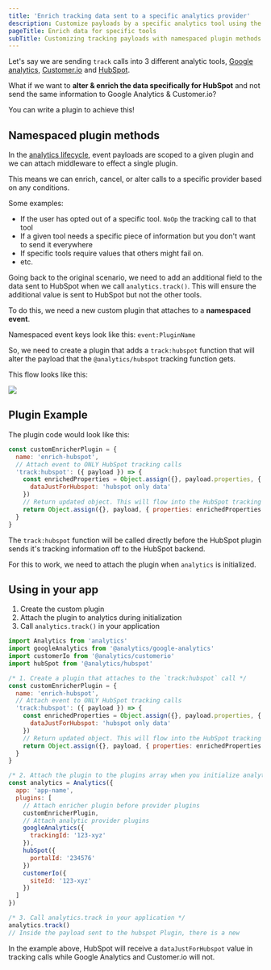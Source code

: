 ```yaml
---
title: 'Enrich tracking data sent to a specific analytics provider'
description: Customize payloads by a specific analytics tool using the analytics lifecycle & namespaced plugin methods
pageTitle: Enrich data for specific tools
subTitle: Customizing tracking payloads with namespaced plugin methods
---
```


Let's say we are sending `track` calls into 3 different analytic tools, [Google analytics](https://getanalytics.io/plugins/google-analytics/), [Customer.io](https://getanalytics.io/plugins/customerio/) and [HubSpot](https://getanalytics.io/plugins/hubspot/).

What if we want to **alter & enrich the data specifically for HubSpot** and not send the same information to Google Analytics & Customer.io?

You can write a plugin to achieve this!

## Namespaced plugin methods

In the [analytics lifecycle](https://getanalytics.io/lifecycle/), event payloads are scoped to a given plugin and we can attach middleware to effect a single plugin.

This means we can enrich, cancel, or alter calls to a specific provider based on any conditions.

Some examples:

- If the user has opted out of a specific tool. `NoOp` the tracking call to that tool
- If a given tool needs a specific piece of information but you don't want to send it everywhere
- If specific tools require values that others might fail on.
- etc.

Going back to the original scenario, we need to add an additional field to the data sent to HubSpot when we call `analytics.track()`. This will ensure the additional value is sent to HubSpot but not the other tools.

To do this, we need a new custom plugin that attaches to a **namespaced event**.

Namespaced event keys look like this: `event:PluginName`

So, we need to create a plugin that adds a `track:hubspot` function that will alter the payload that the `@analytics/hubspot` tracking function gets.

This flow looks like this:

<img src="https://d36ubspakw5kl4.cloudfront.net/images/enriching-payloads.png" />


## Plugin Example

The plugin code would look like this:

```js
const customEnricherPlugin = {
  name: 'enrich-hubspot',
  // Attach event to ONLY HubSpot tracking calls
  'track:hubspot': ({ payload }) => {
    const enrichedProperties = Object.assign({}, payload.properties, {
      dataJustForHubspot: 'hubspot only data'
    })
    // Return updated object. This will flow into the HubSpot tracking call
    return Object.assign({}, payload, { properties: enrichedProperties })
  }
}
```

The `track:hubspot` function will be called directly before the HubSpot plugin sends it's tracking information off to the HubSpot backend.

For this to work, we need to attach the plugin when `analytics` is initialized.

## Using in your app

1. Create the custom plugin
2. Attach the plugin to analytics during initialization
3. Call `analytics.track()` in your application

```js
import Analytics from 'analytics'
import googleAnalytics from '@analytics/google-analytics'
import customerIo from '@analytics/customerio'
import hubSpot from '@analytics/hubspot'

/* 1. Create a plugin that attaches to the `track:hubspot` call */
const customEnricherPlugin = {
  name: 'enrich-hubspot',
  // Attach event to ONLY HubSpot tracking calls
  'track:hubspot': ({ payload }) => {
    const enrichedProperties = Object.assign({}, payload.properties, {
      dataJustForHubspot: 'hubspot only data'
    })
    // Return updated object. This will flow into the HubSpot tracking call
    return Object.assign({}, payload, { properties: enrichedProperties })
  }
}

/* 2. Attach the plugin to the plugins array when you initialize analytics */
const analytics = Analytics({
  app: 'app-name',
  plugins: [
    // Attach enricher plugin before provider plugins
    customEnricherPlugin,
    // Attach analytic provider plugins
    googleAnalytics({
      trackingId: '123-xyz'
    }),
    hubSpot({
      portalId: '234576'
    })
    customerIo({
      siteId: '123-xyz'
    })
  ]
})

/* 3. Call analytics.track in your application */
analytics.track()
// Inside the payload sent to the hubspot Plugin, there is a new
```

In the example above, HubSpot will receive a `dataJustForHubspot` value in tracking calls while Google Analytics and Customer.io will not.
